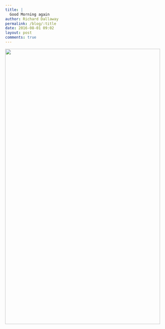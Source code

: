 ```yaml
---
title: |
  Good Morning again
author: Richard Dallaway
permalink: /blog/:title
date: 2016-08-01 09:02
layout: post
comments: true
---
```


<div><a href="http://static.skitters.dallaway.com/tp_28659166246_754e1d6c4b_k.jpg"><img src="http://static.skitters.dallaway.com/tp_thumb_28659166246_754e1d6c4b_k.jpg" width="500" height="889"/></a></div>

  
      
